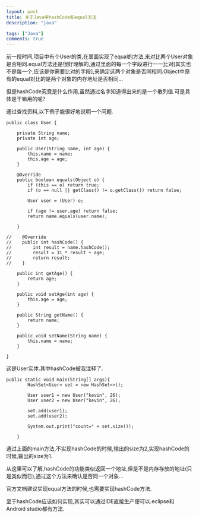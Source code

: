 ```yaml
---
layout: post
title: 关于Java中hashCode和equal方法
description: "java"

tags: ["Java"]
comments: true
---
```


前一段时间,项目中有个User的类,在里面实现了equal的方法,来对比两个User对象是否相同.equal方法还是很好理解的,通过里面的每一个字段进行一一比对[其实也不是每一个,应该是你需要比对的字段],来确定这两个对象是否同相同.Object中原有的equal对比的是两个对象的内存地址是否相同...

但是hashCode究竟是什么作用,虽然通过名字知道得出来的是一个散列值.可是具体是干嘛用的呢?

通过查找资料,以下例子能很好地说明一个问题.

```
public class User {

    private String name;
    private int age;

    public User(String name, int age) {
        this.name = name;
        this.age = age;
    }

    @Override
    public boolean equals(Object o) {
        if (this == o) return true;
        if (o == null || getClass() != o.getClass()) return false;

        User user = (User) o;

        if (age != user.age) return false;
        return name.equals(user.name);

    }

//    @Override
//    public int hashCode() {
//        int result = name.hashCode();
//        result = 31 * result + age;
//        return result;
//    }

    public int getAge() {
        return age;
    }

    public void setAge(int age) {
        this.age = age;
    }

    public String getName() {
        return name;
    }

    public void setName(String name) {
        this.name = name;
    }

}
```
这是User实体.其中hashCode被我注释了.

```
public static void main(String[] args){
        HashSet<User> set = new HashSet<>();

        User user1 = new User("kevin", 26);
        User user2 = new User("kevin", 26);

        set.add(user1);
        set.add(user2);

        System.out.print("count=" + set.size());

    }
```

通过上面的main方法,不实现hashCode的时候,输出的size为2,实现hashCode的时候,输出的size为1.

从这里可以了解,hashCode的功能类似返回一个地址,但是不是内存存放的地址(只是类似而已),通过这个方法来确认是否同一个对象...

官方文档建议实现equal方法的时候,也需要实现hashCode方法.

至于hashCode应该如何实现,其实可以通过IDE直接生产便可以.eclipse和Android studio都有方法.